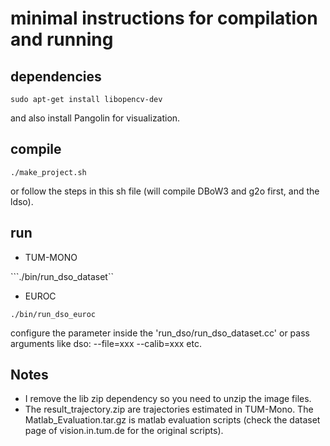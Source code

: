 # minimal instructions for compilation and running
## dependencies
```sudo apt-get install libopencv-dev```

and also install Pangolin for visualization.

## compile
```./make_project.sh```

or follow the steps in this sh file (will compile DBoW3 and g2o first, and the ldso). 

## run  
- TUM-MONO

```./bin/run_dso_dataset``

- EUROC

```./bin/run_dso_euroc```

configure the parameter inside the 'run_dso/run_dso_dataset.cc' or pass arguments like dso: --file=xxx --calib=xxx etc. 

## Notes
- I remove the lib zip dependency so you need to unzip the image files.
- The result_trajectory.zip are trajectories estimated in TUM-Mono. The Matlab_Evaluation.tar.gz is matlab evaluation scripts (check the dataset page of vision.in.tum.de for the original scripts). 
